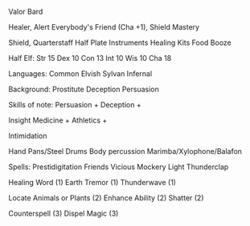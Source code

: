 
Valor Bard

Healer, Alert
Everybody's Friend (Cha +1), Shield Mastery

Shield, Quarterstaff
Half Plate
Instruments
Healing Kits
Food
Booze

Half Elf:
  Str 15
  Dex 10
  Con 13
  Int 10
  Wis 10
  Cha 18

Languages:
  Common
  Elvish
  Sylvan
  Infernal

Background: Prostitute
  Deception
  Persuasion

Skills of note:
  Persuasion +
  Deception +

  Insight
  Medicine +
  Athletics +

  Intimidation
  
  Hand Pans/Steel Drums
  Body percussion
  Marimba/Xylophone/Balafon

Spells:
  Prestidigitation
  Friends
  Vicious Mockery
  Light
  Thunderclap
  
  Healing Word (1)
  Earth Tremor (1)
  Thunderwave (1)

  Locate Animals or Plants (2)
  Enhance Ability (2)
  Shatter (2)
  
  Counterspell (3)
  Dispel Magic (3)

